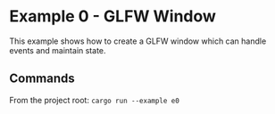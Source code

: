# Example 0 - GLFW Window

This example shows how to create a GLFW window which can handle events and
maintain state.

## Commands

From the project root: `cargo run --example e0`
